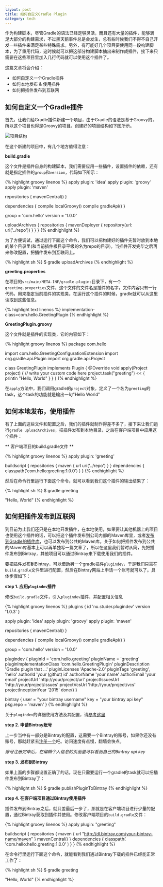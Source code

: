 ```yaml
---
layout: post
title: 如何自定义Gradle Plugin
category: tech
---
```


作为构建脚本，尽管Gradle的语法已经足够灵活，而且还有大量的插件，能够满足大部分的构建需求，不过黑天鹅事件总是会发生，总有些时候我们不得不自己开发一些插件来满足某些特殊需求。另外，有可能好几个项目要使用同一段构建脚本，为了重用代码，这时候就可以把这部分构建脚本抽出来制作成插件，接下来只需要在这些项目里加入几行代码就可以使用这个插件了。

这篇文章将会介绍：

- 如何自定义一个Gradle插件
- 如何本地发布 & 使用插件
- 如何把插件发布到互联网

## 如何自定义一个Gradle插件

首先，让我们给Gradle插件新建一个项目，由于Gradle的语法是基于Groovy的，所以这个项目也得是Groovy的项目。创建好的项目结构如下图所示。

![项目结构]({{site.url}}/assets/2015-03/project.jpg)

在这个新建的项目中，有几个地方值得注意：

**build.gradle**

这个文件是插件自身的构建脚本，我们需要应用一些插件，设置插件的依赖，还有就是指定插件的`group`和`version`，代码如下所示：

{% highlight groovy linenos %}
apply plugin: 'idea'
apply plugin: 'groovy'
apply plugin: 'maven'

repositories {
    mavenCentral()
}

dependencies {
    compile localGroovy()
    compile gradleApi()
}

group = 'com.hello'
version = '1.0.0'

uploadArchives {
    repositories {
        mavenDeployer {
            repository(url: uri('../repo'))
        }
    }
}
{% endhighlight %}

为了方便调试，通过运行下面这个命令，我们可以把构建好的插件先暂时放到本地的某个目录里(和当前插件根目录平级的名为repo的目录)，当插件开发完毕之后再来修改配置，把插件发布到互联网上。

{% highlight sh %}
$ gradle uploadArchives
{% endhighlight %}

**greeting.properties**

在项目的`src/main/META-INF/gradle-plugins`目录下，有一个`greeting.properties`文件，这个文件的文件名是插件的名字，文件内容只有一行代码，用来指定当前插件的实现类，在运行这个插件的时候，gradle就可以从这里读取到这些信息。

{% highlight text linenos %}
implementation-class=com.hello.GreetingPlugin
{% endhighlight %}

**GreetingPlugin.groovy**

这个文件就是插件的实现类，它的内容如下：

{% highlight groovy linenos %}
package com.hello

import com.hello.GreetingConfigurationExtension
import org.gradle.api.Plugin
import org.gradle.api.Project

class GreetingPlugin implements Plugin<Project> {
    @Override
    void apply(Project project) {
        // write your custom code here
        project.task("greeting") << {
            println "Hello, World"
        }
    }
}
{% endhighlight %}

在`apply`方法中，我们调用gradle的`project`对象，定义了一个名为`greeting`的task，这个task的功能就是输出一句"Hello World"

## 如何本地发布，使用插件

有了上面的这些文件和配置之后，我们的插件就制作得差不多了，接下来让我们运行`gradle uploadArchives`，把插件发布到本地目录，之后在客户端项目中应用这个插件：

** 客户端项目的build.gradle文件 **

{% highlight groovy linenos %}
apply plugin: 'greeting'

buildscript {
    repositories {
        maven {
            url uri('../repo')
        }
    }
    dependencies {
        classpath('com.hello:greeting:1.0.0')
    }
}
{% endhighlight %}

然后在命令行里运行下面这个命令，就可以看到我们这个插件的输出结果了：

{% highlight sh %}
$ gradle greeting

"Hello, World"
{% endhighlight %}

## 如何把插件发布到互联网

到目前为止我们还只是在本地开发插件，在本地使用，如果要让其他机器上的项目也使用这个插件的话，可以把这个插件发布到公司内部的Maven库里，或者[发布到Gradle的插件库][1]，也可以发布到公共的Maven库。关于如何把插件发布到公共的Maven库基本上可以再单独写一篇文章了，所以在这里我们暂时从简，先把插件发布到Bintray，其他项目可以通过Bintray来下载使用我们的插件。

要把插件发布到Bintray，可以借助另一个gradle插件`plugindev`，于是我们只需在`build.gradle`文件里进行配置，然后在Bintray网站上申请一个账号就可以了。具体步骤如下：

**step 1. 应用`plugindev`插件**

修改`build.gradle`文件，引入`plugindev`插件，并配置相关信息

{% highlight groovy linenos %}
plugins {
    id 'nu.studer.plugindev' version '1.0.3'
}

apply plugin: 'idea'
apply plugin: 'groovy'
apply plugin: 'maven'

repositories {
    mavenCentral()
}

dependencies {
    compile localGroovy()
    compile gradleApi()
}

group = 'com.hello'
version = '1.0.0'

plugindev {
    pluginId = 'com.hello.greeting'
    pluginName = 'greeting'
    pluginImplementationClass 'com.hello.GreetingPlugin'
    pluginDescription 'Gradle plugin that ...'
    pluginLicenses 'Apache-2.0'
    pluginTags 'greeting', 'hello'
    authorId 'your (githut) id'
    authorName 'your name'
    authorEmail 'your email'
    projectUrl 'http://your/project/url'
    projectIssuesUrl 'http://your/project/issues'
    projectVcsUrl 'http://your/project/vcs'
    projectInceptionYear '2015'
    done()
}

bintray {
    user = "your bintray username"
    key = "your bintray api key"
    pkg.repo = 'maven'
}
{% endhighlight %}

关于`plugindev`的详细使用方法及其配置，请[参考这里][2]

**step 2. 申请Bintray账号**

上一步当中有一部分是Bintray的配置，这需要一个Bintray的账号，如果你还没有账号，那就赶紧去[注册一个][3]吧。访问速度有点慢，翻墙会快点。

*账号注册完毕后，在编辑个人信息的页面里可以看到自己的Bintray api key*

**step 3. 发布到Bintray**

如果上面的步骤都设置正确了的话，现在只需要运行一个gradle的task就可以把插件发布到Bintray了：

{% highlight sh %}
$ gradle publishPluginToBintray
{% endhighlight %}

**step 4. 在客户端项目通过Bintray使用插件**

插件发布到Bintray之后，就只差最后一步了，那就是在客户端项目进行少量的配置，通过Bintray获取到插件并使用。修改客户端项目的`build.gradle`文件：

{% highlight groovy linenos %}
apply plugin: "greeting"

buildscript {
    repositories {
        maven {
            url "http://dl.bintray.com/your-bintray-name/maven"
        }
        mavenCentral()
    }
    dependencies {
        classpath(
                'com.hello:hello.greeting:1.0.0'
        )
    }
}
{% endhighlight %}

在命令行里运行下面这个命令，就能看到我们通过Bintray下载的插件已经能正常工作了：

{% highlight sh %}
$ gradle greeting

"Hello, World"
{% endhighlight %}


[1]:http://plugins.gradle.org/submit
[2]:https://github.com/etiennestuder/gradle-plugindev-plugin
[3]:https://bintray.com
